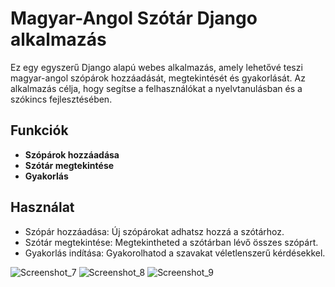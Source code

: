 # Magyar-Angol Szótár Django alkalmazás

Ez egy egyszerű Django alapú webes alkalmazás, amely lehetővé teszi magyar-angol szópárok hozzáadását, megtekintését és gyakorlását. Az alkalmazás célja, hogy segítse a felhasználókat a nyelvtanulásban és a szókincs fejlesztésében.

## Funkciók

- **Szópárok hozzáadása**
- **Szótár megtekintése**
- **Gyakorlás**

## Használat
- Szópár hozzáadása: Új szópárokat adhatsz hozzá a szótárhoz.
- Szótár megtekintése: Megtekintheted a szótárban lévő összes szópárt.
- Gyakorlás indítása: Gyakorolhatod a szavakat véletlenszerű kérdésekkel.


![Screenshot_7](https://github.com/user-attachments/assets/1c0ffde1-6700-4cdf-83fe-56be19ab20da)
![Screenshot_8](https://github.com/user-attachments/assets/f3d3046d-e0fe-4545-b3a3-6da363060a44)
![Screenshot_9](https://github.com/user-attachments/assets/e4b68d00-5822-4d69-b70e-be76caf5fff9)
